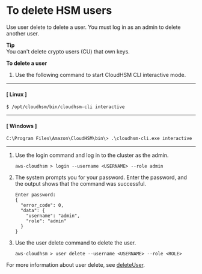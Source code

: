 # To delete HSM users<a name="delete-user-cloudhsm-cli"></a>

Use user delete to delete a user\. You must log in as an admin to delete another user\.

**Tip**  
 You can't delete crypto users \(CU\) that own keys\. 

**To delete a user**

1. Use the following command to start CloudHSM CLI interactive mode\.

------
#### [ Linux ]

   ```
   $ /opt/cloudhsm/bin/cloudhsm-cli interactive
   ```

------
#### [ Windows ]

   ```
   C:\Program Files\Amazon\CloudHSM\bin\> .\cloudhsm-cli.exe interactive
   ```

------

1. Use the login command and log in to the cluster as the admin\.

   ```
   aws-cloudhsm > login --username <USERNAME> --role admin
   ```

1. The system prompts you for your password\. Enter the password, and the output shows that the command was successful\.

   ```
   Enter password:
   {
     "error_code": 0,
     "data": {
       "username": "admin",
       "role": "admin"
     }
   }
   ```

1. Use the user delete command to delete the user\.

   ```
   aws-cloudhsm > user delete --username <USERNAME> --role <ROLE>
   ```

For more information about user delete, see [deleteUser](cloudhsm_cli-user-delete.md)\.